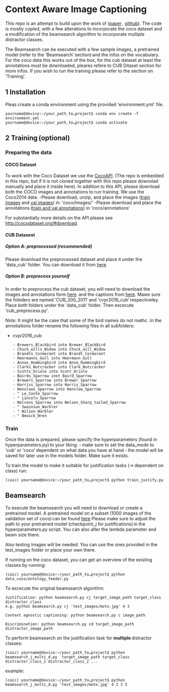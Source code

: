 # Context Aware Image Captioning
This repo is an attempt to build upon the work of  ([paper](https://arxiv.org/pdf/1701.02870.pdf) , [github](https://github.com/saiteja-talluri/Context-Aware-Image-Captioning)). The code is mostly copied, with a few alterations to incorporate the coco dataset and a modification of the beamsearch algorithm to incorporate multiple distractor classes. 

The Beamsearch can be executed with a few sample images, a pretrained model (refer to the 'Beamsearch' section) and the infos on the vocabulary. For the coco data this works out of the box, for the cub dataset at least the annotations must be downloaded, pleares refere to CUB Ditaset section for more infos. 
If you wish to run the training please refer to the section on 'Training'. 

## 1 Installation 
Pleas create a conda environment using the provided 'environment.yml' file.

```console
yourname@device:~/your_path_to…project$ conda env create -f environment.yml
yourname@device:~/your_path_to…project$ conda activate
```

## 2 Training (optional) 
### Preparing the data

#### COCO Dataset
To work with the Coco Dataset we use the [CocoAPI](https://github.com/cocodataset/cocoapi/tree/8c9bcc3cf640524c4c20a9c40e89cb6a2f2fa0e9). (The repo is embedded in this repo, but if it is not cloned together with this repo please downolad manually and place it inside here). 
In addition to this API, please download both the COCO images and annotations to run training. We use the Coco2014 data.
-Please download, unzip, and place the images ([train images](http://images.cocodataset.org/zips/train2014.zip) and [val images](http://images.cocodataset.org/zips/val2014.zip)) in: 'coco/images/'
-Please download and place the annotations ([train and val annotations](http://images.cocodataset.org/annotations/annotations_trainval2014.zip))  in 'coco/annotations'

For substantially more details on the API please see http://cocodataset.org/#download.

#### CUB Datasest

##### Option A: preprocessed (recommended)
Please download the preprocessed dataset and place it under the 'data_cub' folder. You can download it from [here](https://drive.google.com/file/d/1WSlU_22In3sfHCGV6_KXlgfTDR6OR0-L/view?usp=sharing)


##### Option B: preprocess yourself
In order to preprocess the cub dataset, you will need to download the images and annotations form [here](https://drive.google.com/file/d/1hbzc_P1FuxMkcabkgn9ZKinBwW683j45/view)  and the captions from [here](https://drive.google.com/file/d/0B0ywwgffWnLLZW9uVHNjb2JmNlE/view). Mawe sure the foleders are named 'CUB_200_2011' and 'cvpr2016_cub' respectiveley. Place both folders under the 'data_cub' folder. Then excecute 'cub_preprocess.py'. 

*Note*: It might be the case that some of the bird names do not mathc. In the annotiations folder rename the following files in all subfolders: 
- cvpr2016_cub


      - Brewers_Blackbird into Brewer_Blackbird
      - Chuck_wills_Widow into Chuck_will_Widow
      - Brandts_Cormorant into Brandt_Cormorant
      - Heermanns_Gull into Heermann_Gull
      - Annas_Hummingbird into Anna_Hummingbird
      - Clarks_Nutcracker into Clark_Nutcracker
      - Scotts_Oriole into Scott_Oriole
      - Bairds_Sparrow inot Baird_Sparrow
      - Brewers_Sparrow into Brewer_Sparrow
      - Harriss_Sparrow into Harris_Sparrow
      - Henslows_Sparrow into Henslow_Sparrow
      - " Le_Conte_Sparrow
      - " Lincoln_Sparrow
      - Nelsons_Sparrow into Nelson_Sharp_tailed_Sparrow 
      - " Swainson_Warbler
      - " Wilson_Warbler
      - " Bewick_Wren

### Train
Once the data is prepared, please specify the hyperparameters (found in hyperparameters.py) to your liking. 
- make sure to set the data_mode to 'cub' or 'coco' dependent on what data you have at hand
- the model will be saved for later use in the models folder. Make sure it exists. 

To train the model to make it suitable for justification tasks (-> dependent on class) run:
```console
(caic) yourname@device:~/your_path_to…project$ python train_justify.py
```

## Beamsearch

To execute the beamsearch you will need to download or create a pretrained model. A pretrained model on a subset (1000 images of the validation set of coco) can be found [here](https://drive.google.com/file/d/1FOQF8XwDT1DpxaBaWi6vEnm-cTP5hVLR/view?usp=sharing)
Please make sure to adjust the path to your pretrained model (checkpoint_j for justifications) in the hyperparameters.py script. You can also alter the lambda parameter and beam size there. 

Also testing images will be needed. You can use the ones provided in the test_images folder or place your own there. 

If running on the coco dataset, you can get an overview of the existing classes by running: 
```console
(caic) yourname@device:~/your_path_to…project$ python data_coco/ontology_feeder.py
```

To excecute the original beamsearch algorithm:

    Justification: python beamsearch.py cj target_image_path target_class distractor_class
    e.g. python beamsearch.py cj 'test_images/moto.jpg' 4 3

    Context agnostic captioning: python beamsearch.py c image_path
   
    Discrimination: python beamsearch.py cd target_image_path distractor_image_path


To perform beamsearch on the justification task for **multiple** distractor classes:

```console
(caic) yourname@device:~/your_path_to…project$ python beamsearch_j_multi_d.py  target_image_path target_class distractor_class_1 distractor_class_2 ...
```
example: 

```console
(caic) yourname@device:~/your_path_to…project$ python beamsearch_j_multi_d.py 'test_images/moto.jpg' 4 2 3 5
```
